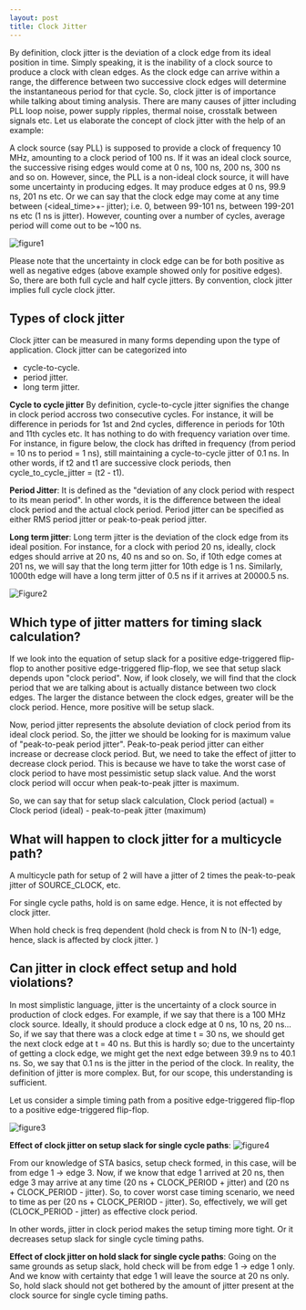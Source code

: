 ```yaml
---
layout: post
title: Clock Jitter
---
```


By definition, clock jitter is the deviation of a clock edge from its ideal position in time. Simply speaking, it is the inability of a clock source to produce a clock with clean edges. As the clock edge can arrive within a range, the difference between two successive clock edges will determine the instantaneous period for that cycle. So, clock jitter is of importance while talking about timing analysis. There are many causes of jitter including PLL loop noise, power supply ripples, thermal noise, crosstalk between signals etc. Let us elaborate the concept of clock jitter with the help of an example:

A clock source (say PLL) is supposed to provide a clock of frequency 10 MHz, amounting to a clock period of 100 ns. If it was an ideal clock source, the successive rising edges would come at 0 ns, 100 ns, 200 ns, 300 ns and so on. However, since, the PLL is a non-ideal clock source, it will have some uncertainty in producing edges. It may produce edges at 0 ns, 99.9 ns, 201 ns etc. Or we can say that the clock edge may come at any time between (<ideal_time>+- jitter); i.e. 0, between 99-101 ns, between 199-201 ns etc (1 ns is jitter). However, counting over a number of cycles, average period will come out to be ~100 ns.

![figure1](https://2.bp.blogspot.com/-6N33Xj8Anok/WaKrS0XPkJI/AAAAAAAABAM/yz4UXBdmh4svQ7GEwppKqfgQdCFIC4SLQCLcBGAs/s640/clock%2Bjitter.png)

Please note that the uncertainty in clock edge can be for both positive as well as negative edges (above example showed only for positive edges). So, there are both full cycle and half cycle jitters. By convention, clock jitter implies full cycle clock jitter.

## Types of clock jitter
Clock jitter can be measured in many forms depending upon the type of application. Clock jitter can be categorized into
- cycle-to-cycle.
- period jitter.
- long term jitter.

**Cycle to cycle jitter**
By definition, cycle-to-cycle jitter signifies the change in clock period accross two consecutive cycles. For instance, it will be difference in periods for 1st and 2nd cycles, difference in periods for 10th and 11th cycles etc. It has nothing to do with frequency variation over time. For instance, in figure below, the clock has drifted in frequency (from period = 10 ns to period = 1 ns), still maintaining a cycle-to-cycle jitter of 0.1 ns. In other words, if t2 and t1 are successive clock periods, then cycle_to_cycle_jitter = (t2 - t1).

**Period Jitter**:
It is defined as the "deviation of any clock period with respect to its mean period". In other words, it is the difference between the ideal clock period and the actual clock period. Period jitter can be specified as either RMS period jitter or peak-to-peak period jitter.

**Long term jitter**:
Long term jitter is the deviation of the clock edge from its ideal position. For instance, for a clock with period 20 ns, ideally, clock edges should arrive at 20 ns, 40 ns and so on. So, if 10th edge comes at 201 ns, we will say that the long term jitter for 10th edge is 1 ns. Similarly, 1000th edge will have a long term jitter of 0.5 ns if it arrives at 20000.5 ns.

![Figure2](https://4.bp.blogspot.com/-NmjPj7E9c1g/WZsFPitOYYI/AAAAAAAAA-E/_DOinoU96HkWNNbc7hvct1-T-Fl-x7UtwCLcBGAs/s640/jitter%2Billustration.png)

## Which type of jitter matters for timing slack calculation?
If we look into the equation of setup slack for a positive edge-triggered flip-flop to another positive edge-triggered flip-flop, we see that setup slack depends upon "clock period". Now, if look closely, we will find that the clock period that we are talking about is actually distance between two clock edges. The larger the distance between the clock edges, greater will be the clock period. Hence, more positive will be setup slack.

Now, period jitter represents the absolute deviation of clock period from its ideal clock period. So, the jitter we should be looking for is maximum value of "peak-to-peak period jitter". Peak-to-peak period jitter can either increase or decrease clock period. But, we need to take the effect of jitter to decrease clock period. This is because we have to take the worst case of clock period to have most pessimistic setup slack value. And the worst clock period will occur when peak-to-peak jitter is maximum.

So, we can say that for setup slack calculation,
Clock period (actual) = Clock period (ideal) - peak-to-peak jitter (maximum)

## What will happen to clock jitter for a multicycle path?
A multicycle path for setup of 2 will have a jitter of 2 times the peak-to-peak jitter of SOURCE_CLOCK, etc.

For single cycle paths, hold is on same edge. Hence, it is not effected by clock jitter.

When hold check is freq dependent (hold check is from N to (N-1) edge, hence, slack is affected by clock jitter. )

## Can jitter in clock effect setup and hold violations?
In most simplistic language, jitter is the uncertainty of a clock source in production of clock edges. For example, if we say that there is a 100 MHz clock source. Ideally, it should produce a clock edge at 0 ns, 10 ns, 20 ns... So, if we say that there was a clock edge at time t = 30 ns, we should get the next clock edge at t = 40 ns. But this is hardly so; due to the uncertainty of getting a clock edge, we might get the next edge between 39.9 ns to 40.1 ns. So, we say that 0.1 ns is the jitter in the period of the clock. In reality, the definition of jitter is more complex. But, for our scope, this understanding is sufficient.

Let us consider a simple timing path from a positive edge-triggered flip-flop to a positive edge-triggered flip-flop.

![figure3](https://4.bp.blogspot.com/-EqrwwKJ_MxY/WYmv2oqMdyI/AAAAAAAAA8M/sNjcm8QTwZsP4BGz5Y_F5AKUREboq7cCgCLcBGAs/s320/setup%2Bpath.png)


**Effect of clock jitter on setup slack for single cycle paths**:
![figure4](https://3.bp.blogspot.com/-n6N7-UfW4lQ/WYmyRXkOLhI/AAAAAAAAA8k/Nq96BcwU4YIDL28tbsFzntM4AoyxC9jtQCLcBGAs/s320/setup_check_with_jitter.png)

From our knowledge of STA basics, setup check formed, in this case, will be from edge 1 -> edge 3. Now, if we know that edge 1 arrived at 20 ns, then edge 3 may arrive at any time (20 ns + CLOCK_PERIOD + jitter) and (20 ns + CLOCK_PERIOD - jitter). So, to cover worst case timing scenario, we need to time as per (20 ns + CLOCK_PERIOD - jitter). So, effectively, we will get (CLOCK_PERIOD - jitter) as effective clock period.

In other words, jitter in clock period makes the setup timing more tight. Or it decreases setup slack for single cycle timing paths.

**Effect of clock jitter on hold slack for single cycle paths**:
Going on the same grounds as setup slack, hold check will be from edge 1 -> edge 1 only. And we know with certainty that edge 1 will leave the source at 20 ns only. So, hold slack should not get bothered by the amount of jitter present at the clock source for single cycle timing paths.
